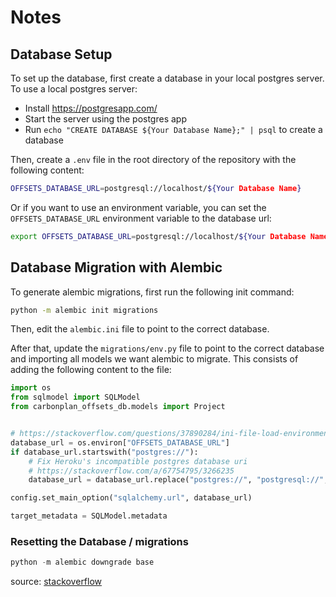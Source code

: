 # Notes

## Database Setup

To set up the database, first create a database in your local postgres server. To use a local postgres server:

- Install <https://postgresapp.com/>
- Start the server using the postgres app
- Run `echo "CREATE DATABASE ${Your Database Name};" | psql` to create a database

Then, create a `.env` file in the root directory of the repository with the following content:

```bash
OFFSETS_DATABASE_URL=postgresql://localhost/${Your Database Name}
```

Or if you want to use an environment variable, you can set the `OFFSETS_DATABASE_URL` environment variable to the database url:

```bash
export OFFSETS_DATABASE_URL=postgresql://localhost/${Your Database Name}
```

## Database Migration with Alembic

To generate alembic migrations, first run the following init command:

```bash
python -m alembic init migrations
```

Then, edit the `alembic.ini` file to point to the correct database.

After that, update the `migrations/env.py` file to point to the correct database and importing all models we want alembic to migrate. This consists of adding the following content to the file:

```python
import os
from sqlmodel import SQLModel
from carbonplan_offsets_db.models import Project


# https://stackoverflow.com/questions/37890284/ini-file-load-environment-variable
database_url = os.environ["OFFSETS_DATABASE_URL"]
if database_url.startswith("postgres://"):
    # Fix Heroku's incompatible postgres database uri
    # https://stackoverflow.com/a/67754795/3266235
    database_url = database_url.replace("postgres://", "postgresql://", 1)

config.set_main_option("sqlalchemy.url", database_url)

target_metadata = SQLModel.metadata

```

### Resetting the Database / migrations

```python
python -m alembic downgrade base
```

source: [stackoverflow](https://stackoverflow.com/questions/30507853/how-to-clear-history-and-run-all-migrations-from-the-beginning)
